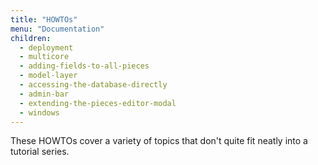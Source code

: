 ```yaml
---
title: "HOWTOs"
menu: "Documentation"
children:
  - deployment
  - multicore
  - adding-fields-to-all-pieces
  - model-layer
  - accessing-the-database-directly
  - admin-bar
  - extending-the-pieces-editor-modal
  - windows
---
```


These HOWTOs cover a variety of topics that don't quite fit neatly into a tutorial series.
